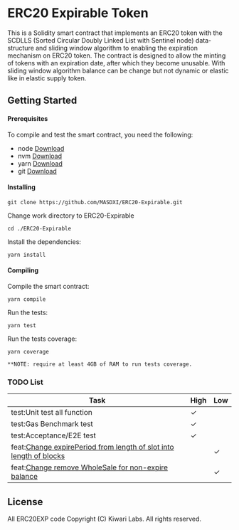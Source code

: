 # ERC20 Expirable Token

This is a Solidity smart contract that implements an ERC20 token with the SCDLLS (Sorted Circular Doubly Linked List with Sentinel node) data-structure and sliding window algorithm to enabling the expiration mechanism on ERC20 token. The contract is designed to allow the minting of tokens with an expiration date, after which they become unusable. With sliding window algorithm balance can be change but not dynamic or elastic like in elastic supply token.

## Getting Started

#### Prerequisites

To compile and test the smart contract, you need the following:

- node [Download](https://nodejs.org/en/)
- nvm [Download](https://github.com/nvm-sh/nvm#installing-and-updating)
- yarn [Download](https://yarnpkg.com/getting-started/install)
- git [Download](https://git-scm.com/)

#### Installing

```
git clone https://github.com/MASDXI/ERC20-Expirable.git
```

Change work directory to ERC20-Expirable

```
cd ./ERC20-Expirable
```

Install the dependencies:

```
yarn install
```

#### Compiling

Compile the smart contract:

```
yarn compile
```

Run the tests:

```
yarn test
```

Run the tests coverage:

```
yarn coverage
```
`**NOTE: require at least 4GB of RAM to run tests coverage.`

### TODO List

| Task                                                                                                                               | High | Low |
| ---------------------------------------------------------------------------------------------------------------------------------- | ---- | --- |
| test:Unit test all function                                                                                                        | ✓    |     |
| test:Gas Benchmark test                                                                                                            | ✓    |     |
| test:Acceptance/E2E test                                                                                                           | ✓    |     |
| feat:[Change expirePeriod from length of slot into length of blocks](https://github.com/MASDXI/ERC20EXP/issues/4#issue-2234558942) |      | ✓   |
| feat:[Change remove WholeSale for non-expire balance](https://github.com/MASDXI/ERC20EXP/issues/9)                                 |      | ✓   |

## License

All ERC20EXP code Copyright (C) Kiwari Labs. All rights reserved.
